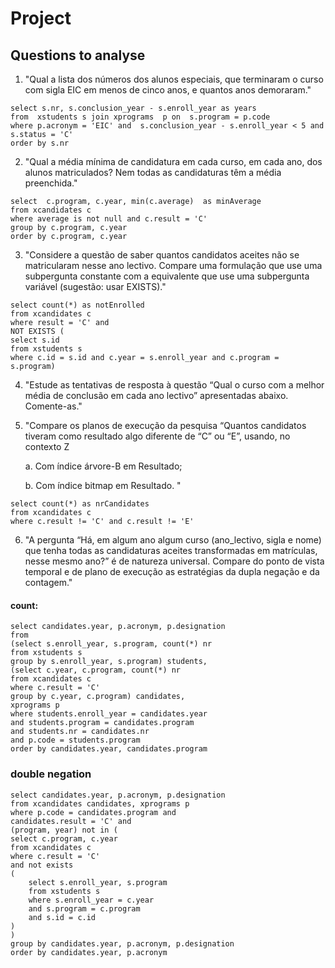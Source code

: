 # Project

## Questions to analyse

1. "Qual a lista dos números dos alunos especiais, que terminaram o curso com sigla EIC em menos de cinco
anos, e quantos anos demoraram."


```
select s.nr, s.conclusion_year - s.enroll_year as years
from  xstudents s join xprograms  p on  s.program = p.code
where p.acronym = 'EIC' and  s.conclusion_year - s.enroll_year < 5 and s.status = 'C'
order by s.nr
```


2. "Qual a média mínima de candidatura em cada curso, em cada ano, dos alunos matriculados? Nem todas
as candidaturas têm a média preenchida."

```
select  c.program, c.year, min(c.average)  as minAverage
from xcandidates c
where average is not null and c.result = 'C'
group by c.program, c.year
order by c.program, c.year
```


3. "Considere a questão de saber quantos candidatos aceites não se matricularam nesse ano lectivo. Compare
uma formulação que use uma subpergunta constante com a equivalente que use uma subpergunta variável
(sugestão: usar EXISTS)."

```
select count(*) as notEnrolled
from xcandidates c
where result = 'C' and
NOT EXISTS (
select s.id
from xstudents s
where c.id = s.id and c.year = s.enroll_year and c.program = s.program)
```

4. "Estude as tentativas de resposta à questão “Qual o curso com a melhor média de conclusão em cada ano
lectivo” apresentadas abaixo. Comente-as."


5. "Compare os planos de execução da pesquisa “Quantos candidatos tiveram como resultado algo diferente de “C” ou “E”, usando, no contexto Z

    a. Com índice árvore-B em Resultado;

    b. Com índice bitmap em Resultado. "


```
select count(*) as nrCandidates
from xcandidates c
where c.result != 'C' and c.result != 'E'
```

6. "A pergunta “Há, em algum ano algum curso (ano_lectivo, sigla e nome) que tenha todas as candidaturas
aceites transformadas em matrículas, nesse mesmo ano?” é de natureza universal. Compare do ponto de
vista temporal e de plano de execução as estratégias da dupla negação e da contagem."


#### count:

```
select candidates.year, p.acronym, p.designation
from 
(select s.enroll_year, s.program, count(*) nr
from xstudents s
group by s.enroll_year, s.program) students, 
(select c.year, c.program, count(*) nr
from xcandidates c
where c.result = 'C'
group by c.year, c.program) candidates,
xprograms p
where students.enroll_year = candidates.year 
and students.program = candidates.program
and students.nr = candidates.nr
and p.code = students.program
order by candidates.year, candidates.program

```

### double negation

```
select candidates.year, p.acronym, p.designation
from xcandidates candidates, xprograms p
where p.code = candidates.program and
candidates.result = 'C' and
(program, year) not in (
select c.program, c.year
from xcandidates c
where c.result = 'C'
and not exists 
(
    select s.enroll_year, s.program
    from xstudents s
    where s.enroll_year = c.year 
    and s.program = c.program
    and s.id = c.id
)
)
group by candidates.year, p.acronym, p.designation
order by candidates.year, p.acronym
``` 

